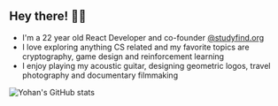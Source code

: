 ## Hey there! 👋🏼

- I'm a 22 year old React Developer and co-founder [@studyfind.org](https://studyfind.org)
- I love exploring anything CS related and my favorite topics are cryptography, game design and reinforcement learning
- I enjoy playing my acoustic guitar, designing geometric logos, travel photography and documentary filmmaking 

<img alt="Yohan's GitHub stats" src="https://github-readme-stats.vercel.app/api?username=YohanJhaveri&hide_border=true&hide_title=true&show_icons=true&include_all_commits=true&count_private=true&theme=dracula&bg_color=0D1117">

<!--
**YohanJhaveri/YohanJhaveri** is a ✨ _special_ ✨ repository because its `README.md` (this file) appears on your GitHub profile.

Here are some ideas to get you started:

- 🔭 I’m currently working on ...
- 🌱 I’m currently learning ...
- 👯 I’m looking to collaborate on ...
- 🤔 I’m looking for help with ...
- 💬 Ask me about ...
- 📫 How to reach me: ...
- 😄 Pronouns: ...
- ⚡ Fun fact: ...
-->
